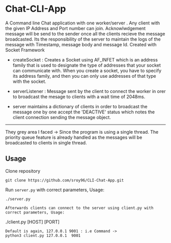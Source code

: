 # Chat-CLI-App
A Command line Chat application with one worker/server . Any client with the 
given IP Address and Port number can join. Acknowlwdgement message will be send to the 
sender once all the clients recieve the message broadcasted.
Its the responsibility of the server to maintain the logs of the message with Timestamp,
message body and message Id.
Created with Socket Framework
- createSocket : Creates a Socket using AF_INFET which is an 
address family that is used to designate the type of addresses
 that your socket can communicate with.
  When you create a socket, you have to specify its address family, and
   then you can only use addresses of that type with the socket.

- serverListener : Message sent by the client to connect the worker in orer to 
broadcast the mesage to clients with a wait time of 2048ms.

- server maintains a dictionary of clients in order to broadcast the message one by one
accept the 'DEACTIVE' status which notes the client connection sending the message object.



--------
They grey area I faced -> Since the program is using a single thread. The 
priority queue feature is already handled as the messages will be broadcasted to
clients in single thread.
 


## Usage
Clone repository
```
git clone https://github.com/sroy96/CLI-Chat-App.git
```
Run ```server.py``` with correct parameters, Usage:
```
./server.py
```

```
Afterwards clients can connect to the server using client.py with correct parameters, Usage:
```
./client.py [HOST] [PORT] 

```
Default is again, 127.0.0.1 9001 : i.e Command ->
python3 client.py 127.0.0.1  9001
```


